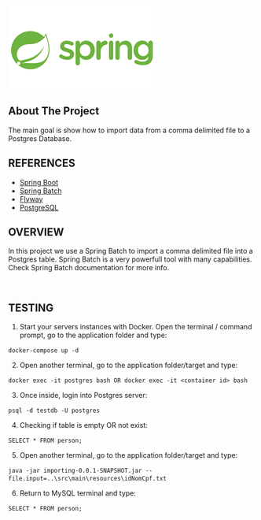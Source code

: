 
![banner](./assets/Spring.png)
## About The Project

The main goal is show how to import data from a comma delimited file to a Postgres Database.

## REFERENCES

* [Spring Boot](https://spring.io/projects/spring-boot)
* [Spring Batch](https://docs.spring.io/spring-batch/docs/current/reference/html/)
* [Flyway](https://flywaydb.org/)
* [PostgreSQL](https://www.postgresql.org/)

## OVERVIEW

In this project we use a Spring Batch to import a comma delimited file into a Postgres table. Spring Batch is a very powerfull tool with many capabilities. Check Spring Batch documentation for more info.

<br>

## TESTING

1. Start your servers instances with Docker. Open the terminal / command prompt, go to the application folder and type:
```shell
docker-compose up -d
```
2. Open another terminal, go to the application folder/target and type:
```shell
docker exec -it postgres bash OR docker exec -it <container id> bash 
```

3. Once inside, login into Postgres server:
```shell
psql -d testdb -U postgres
```

4. Checking if table is empty OR not exist:
```shell
SELECT * FROM person;
```

5. Open another terminal, go to the application folder/target and type:
```shell
java -jar importing-0.0.1-SNAPSHOT.jar --file.input=..\src\main\resources\idNomCpf.txt
```

6. Return to MySQL terminal and type:
```shell
SELECT * FROM person;
```

